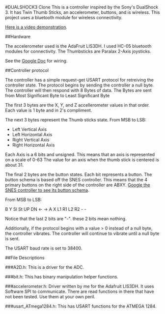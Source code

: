 #DUALSHOCK3 Clone
This is a controller inspired by the Sony's DualShock 3.
It has Twin Thumb Sticks, an accelerometer, buttons, and is wireless.
This project uses a bluetooth module for wireless connectivity.

[Here is a video demonstration]().

##Hardware

The accelerometer used is the AdaFruit LIS3DH.
I used HC-05 bluetooth modules for connectivity.
The Thumbsticks are Paralax 2-Axis joysticks.

See the [Google Doc]() for wiring.

##Controller protocol

The controller has a simple request-get USART protocol for retreiving the controller state.
The protocol begins by sending the controller a null byte.
The controller will then respond with 8 Bytes of data.
The Bytes are sent from Most Significant Byte to Least Significant Byte

The first 3 bytes are the X, Y, and Z accellerometer values in that order.
Each value is 1 byte and in 2's compliment.

The next 3 bytes represent the Thumb sticks state.
From MSB to LSB:

- Left Vertical Axis
- Left Horizontal Axis
- Right Vertical Axis
- Right Horizontal Axis

Each Axis is a 6 bits and unsigned.
This means that an axis is represented on a scale of 0-63
The value for an axis when the thumb stick is centered is about 31.

The final 2 bytes are the button states.
Each bit represents a button.
The button schema is based off the SNES controller.
This means that the 4 primary buttons on the right side of the controller are ABXY.
[Google the SNES controller to see its button schema](https://www.google.com/search?q=snes+controller).

From MSB to LSB:

B Y Sl St UP DN <- -> A X L1 R1 L2 R2 - -

Notice that the last 2 bits are "-". these 2 bits mean nothing.

Additionally, if the protocol begins with a value > 0 instead of a null byte, the controller vibrates.
The controller will continue to vibrate until a null byte is sent.

The USART baud rate is set to 38400.

##File Descriptions

###A2D.h:
This is a driver for the ADC.

###bit.h:
This has binary manipulation helper functions.

###accelerometer.h:
Driver written by me for the Adafruit LIS3DH.
It uses Software SPI to communicate.
There are read functions in there that have not been tested.
Use them at your own peril.

###usart_ATmega1284.h:
This has USART functions for the ATMEGA 1284.
